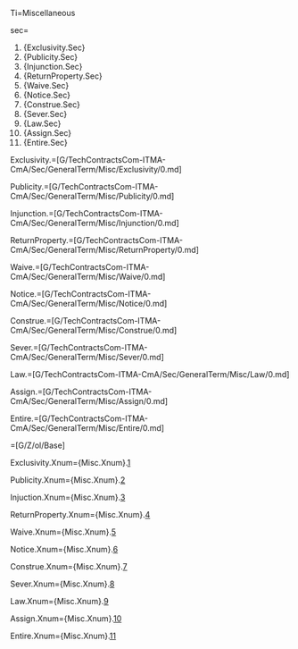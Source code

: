 Ti=Miscellaneous

sec=<ol class="secs-and"><li>{Exclusivity.Sec}<li>{Publicity.Sec}<li>{Injunction.Sec}<li>{ReturnProperty.Sec}<li>{Waive.Sec}<li>{Notice.Sec}<li>{Construe.Sec}<li>{Sever.Sec}<li>{Law.Sec}<li>{Assign.Sec}<li>{Entire.Sec}</ol>

Exclusivity.=[G/TechContractsCom-ITMA-CmA/Sec/GeneralTerm/Misc/Exclusivity/0.md]

Publicity.=[G/TechContractsCom-ITMA-CmA/Sec/GeneralTerm/Misc/Publicity/0.md]

Injunction.=[G/TechContractsCom-ITMA-CmA/Sec/GeneralTerm/Misc/Injunction/0.md]

ReturnProperty.=[G/TechContractsCom-ITMA-CmA/Sec/GeneralTerm/Misc/ReturnProperty/0.md]

Waive.=[G/TechContractsCom-ITMA-CmA/Sec/GeneralTerm/Misc/Waive/0.md]

Notice.=[G/TechContractsCom-ITMA-CmA/Sec/GeneralTerm/Misc/Notice/0.md]

Construe.=[G/TechContractsCom-ITMA-CmA/Sec/GeneralTerm/Misc/Construe/0.md]

Sever.=[G/TechContractsCom-ITMA-CmA/Sec/GeneralTerm/Misc/Sever/0.md]

Law.=[G/TechContractsCom-ITMA-CmA/Sec/GeneralTerm/Misc/Law/0.md]

Assign.=[G/TechContractsCom-ITMA-CmA/Sec/GeneralTerm/Misc/Assign/0.md]

Entire.=[G/TechContractsCom-ITMA-CmA/Sec/GeneralTerm/Misc/Entire/0.md]

=[G/Z/ol/Base]


Exclusivity.Xnum={Misc.Xnum}.<a href="#GeneralTerm.Misc.Exclusivity.Sec" class="xref">1</a>

Publicity.Xnum={Misc.Xnum}.<a href="#GeneralTerm.Misc.Publicity.Sec" class="xref">2</a>

Injuction.Xnum={Misc.Xnum}.<a href="#GeneralTerm.Misc.Injuction.Sec" class="xref">3</a>

ReturnProperty.Xnum={Misc.Xnum}.<a href="#GeneralTerm.Misc.ReturnProperty.Sec" class="xref">4</a>

Waive.Xnum={Misc.Xnum}.<a href="#GeneralTerm.Misc.Waive.Sec" class="xref">5</a>

Notice.Xnum={Misc.Xnum}.<a href="#GeneralTerm.Misc.Notice.Sec" class="xref">6</a>

Construe.Xnum={Misc.Xnum}.<a href="#GeneralTerm.Misc.Construe.Sec" class="xref">7</a>

Sever.Xnum={Misc.Xnum}.<a href="#GeneralTerm.Misc.Sever.Sec" class="xref">8</a>

Law.Xnum={Misc.Xnum}.<a href="#GeneralTerm.Misc.Law.Sec" class="xref">9</a>

Assign.Xnum={Misc.Xnum}.<a href="#GeneralTerm.Misc.Assign.Sec" class="xref">10</a>

Entire.Xnum={Misc.Xnum}.<a href="#GeneralTerm.Misc.Entire.Sec" class="xref">11</a>


